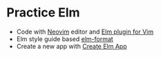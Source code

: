 # Practice Elm

- Code with [Neovim](https://neovim.io/) editor and [Elm plugin for Vim](https://github.com/ElmCast/elm-vim)
- Elm style guide based [elm-format](https://github.com/avh4/elm-format)
- Create a new app with [Create Elm App](https://github.com/halfzebra/create-elm-app)
